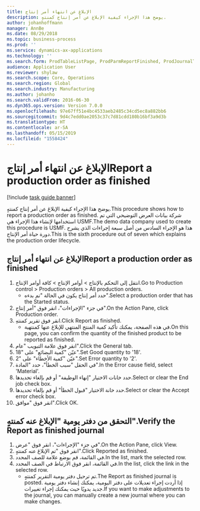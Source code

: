 ```yaml
---
title: الإبلاغ عن انتهاء أمر إنتاج
description: يوضح هذا الإجراء كيفية الإبلاغ عن أمر إنتاج كمنتهٍ.
author: johanhoffmann
manager: AnnBe
ms.date: 08/29/2018
ms.topic: business-process
ms.prod: ''
ms.service: dynamics-ax-applications
ms.technology: ''
ms.search.form: ProdTableListPage, ProdParmReportFinished, ProdJournalTransProd
audience: Application User
ms.reviewer: shylaw
ms.search.scope: Core, Operations
ms.search.region: Global
ms.search.industry: Manufacturing
ms.author: johanho
ms.search.validFrom: 2016-06-30
ms.dyn365.ops.version: Version 7.0.0
ms.openlocfilehash: 97e67ff51e4bc4533aeb2485c34cd5ec8a882bb6
ms.sourcegitcommit: 9d4c7edd0ae2053c37c7d81cdd180b16bf3a9d3b
ms.translationtype: HT
ms.contentlocale: ar-SA
ms.lasthandoff: 05/15/2019
ms.locfileid: "1558424"
---
```

# <a name="report-a-production-order-as-finished"></a><span data-ttu-id="f2694-103">الإبلاغ عن انتهاء أمر إنتاج</span><span class="sxs-lookup"><span data-stu-id="f2694-103">Report a production order as finished</span></span>

[!include [task guide banner](../../includes/task-guide-banner.md)]

<span data-ttu-id="f2694-104">يوضح هذا الإجراء كيفية الإبلاغ عن أمر إنتاج كمنتهٍ.</span><span class="sxs-lookup"><span data-stu-id="f2694-104">This procedure shows how to report a production order as finished.</span></span> <span data-ttu-id="f2694-105">شركة بيانات العرض التوضيحي التي تم استخدامها لإنشاء هذا الإجراء هي USMF.</span><span class="sxs-lookup"><span data-stu-id="f2694-105">The demo data company used to create this procedure is USMF.</span></span> <span data-ttu-id="f2694-106">هذا هو الإجراء السادس من أصل سبعة إجراءات الذي يشرح دورة حياة أمر الإنتاج.</span><span class="sxs-lookup"><span data-stu-id="f2694-106">This is the sixth procedure out of seven which explains the production order lifecycle.</span></span>


## <a name="report-a-production-order-as-finished"></a><span data-ttu-id="f2694-107">الإبلاغ عن انتهاء أمر إنتاج</span><span class="sxs-lookup"><span data-stu-id="f2694-107">Report a production order as finished</span></span>
1. <span data-ttu-id="f2694-108">انتقل إلى التحكم بالإنتاج‬ > أوامر الإنتاج > كافة أوامر الإنتاج.</span><span class="sxs-lookup"><span data-stu-id="f2694-108">Go to Production control > Production orders > All production orders.</span></span>
    * <span data-ttu-id="f2694-109">حدد أمر إنتاج يكون في الحالة "تم بدءه".</span><span class="sxs-lookup"><span data-stu-id="f2694-109">Select a production order that has the Started status.</span></span>  
2. <span data-ttu-id="f2694-110">في جزء "الإجراءات"، انقر فوق "أمر إنتاج".</span><span class="sxs-lookup"><span data-stu-id="f2694-110">On the Action Pane, click Production order.</span></span>
3. <span data-ttu-id="f2694-111">انقر فوق تقرير كمنتهِ.</span><span class="sxs-lookup"><span data-stu-id="f2694-111">Click Report as finished.</span></span>
    * <span data-ttu-id="f2694-112">في هذه الصفحة، يمكنك تأكيد كمية المنتج المنتهي للإبلاغ عنها كمنتهية.</span><span class="sxs-lookup"><span data-stu-id="f2694-112">On this page, you can confirm the quantity of the finished product to be reported as finished.</span></span>  
4. <span data-ttu-id="f2694-113">انقر فوق علامة التبويب "عام".</span><span class="sxs-lookup"><span data-stu-id="f2694-113">Click the General tab.</span></span>
5. <span data-ttu-id="f2694-114">عيّن "كمية البضائع" على "18".</span><span class="sxs-lookup"><span data-stu-id="f2694-114">Set Good quantity to '18'.</span></span>
6. <span data-ttu-id="f2694-115">عيّن "كمية الأخطاء" على "2".</span><span class="sxs-lookup"><span data-stu-id="f2694-115">Set Error quantity to '2'.</span></span>
7. <span data-ttu-id="f2694-116">في الحقل "سبب الخطأ"، حدد "المادة".</span><span class="sxs-lookup"><span data-stu-id="f2694-116">In the Error cause field, select 'Material'.</span></span>
8. <span data-ttu-id="f2694-117">حدد خانات الاختيار "إنهاء الوظيفة" أو قم بإلغاء تحديدها.</span><span class="sxs-lookup"><span data-stu-id="f2694-117">Select or clear the End job check box.</span></span>
9. <span data-ttu-id="f2694-118">حدد خانة الاختيار "قبول الخطأ" أو قم بإلغاء تحديدها.</span><span class="sxs-lookup"><span data-stu-id="f2694-118">Select or clear the Accept error check box.</span></span>
10. <span data-ttu-id="f2694-119">انقر فوق "موافق".</span><span class="sxs-lookup"><span data-stu-id="f2694-119">Click OK.</span></span>

## <a name="verify-the-report-as-finished-journal"></a><span data-ttu-id="f2694-120">التحقق من دفتر يومية "الإبلاغ عنه كمنتهٍ".</span><span class="sxs-lookup"><span data-stu-id="f2694-120">Verify the Report as finished journal</span></span>
1. <span data-ttu-id="f2694-121">في جزء "الإجراءات"، انقر فوق "عرض".</span><span class="sxs-lookup"><span data-stu-id="f2694-121">On the Action Pane, click View.</span></span>
2. <span data-ttu-id="f2694-122">انقر فوق "تم الإبلاغ عنه كمنتهٍ".</span><span class="sxs-lookup"><span data-stu-id="f2694-122">Click Reported as finished.</span></span>
3. <span data-ttu-id="f2694-123">في القائمة، قم بوضع علامة للصف المحدد.</span><span class="sxs-lookup"><span data-stu-id="f2694-123">In the list, mark the selected row.</span></span>
4. <span data-ttu-id="f2694-124">في القائمة، انقر فوق الارتباط في الصف المحدد.</span><span class="sxs-lookup"><span data-stu-id="f2694-124">In the list, click the link in the selected row.</span></span>
    * <span data-ttu-id="f2694-125">تم ترحيل دفتر يومية التقرير كمنتهٍ.</span><span class="sxs-lookup"><span data-stu-id="f2694-125">The Report as finished journal is posted.</span></span> <span data-ttu-id="f2694-126">إذا أردت إجراء تعديلات على دفتر اليومية، يمكنك إنشاء دفتر يومية جديد يدويًا حيث يمكنك إجراء تغييرات.</span><span class="sxs-lookup"><span data-stu-id="f2694-126">If you want to make adjustments to the journal, you can manually create  a new journal where you can make changes.</span></span>  

